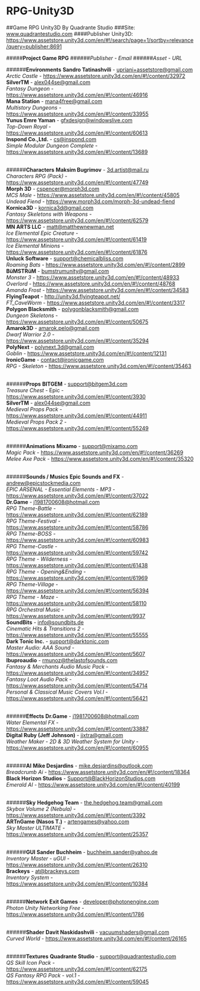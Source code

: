 # RPG-Unity3D
##Game RPG Unity3D By Quadrante Studio
###Site: www.quadrantestudio.com
####Publisher Unity3D: https://www.assetstore.unity3d.com/en/#!/search/page=1/sortby=relevance/query=publisher:8691

#####**Project Game RPG**
######*Publisher - Email*
######*Asset - URL*

######**Environments**
**Sandro Tatinashvili** - upriani+assetstore@gmail.com<br />
*Arctic Castle* - <https://www.assetstore.unity3d.com/en/#!/content/32972><br />
**SilverTM** - alex044se@gmail.com<br />
*Fantasy Dungeon* - https://www.assetstore.unity3d.com/en/#!/content/46916<br />
**Mana Station** - mana4free@gmail.com<br />
*Multistory Dungeons* - https://www.assetstore.unity3d.com/en/#!/content/33955<br />
**Yunus Emre Yaman** - gfxdesign@windowslive.com<br />
*Top-Down Royal* - https://www.assetstore.unity3d.com/en/#!/content/60613<br />
**Inspond Co.,Ltd.** - cs@inspond.com<br />
*Simple Modular Dungeon Complete* - https://www.assetstore.unity3d.com/en/#!/content/13689<br />
<br />

######**Characters**
**Maksim Bugrimov** - 3d.artist@mail.ru<br />
*Characters RPG (Pack)* - https://www.assetstore.unity3d.com/en/#!/content/47749<br />
**Morph 3D** - cspencer@morph3d.com<br />
*MCS Male* - https://www.assetstore.unity3d.com/en/#!/content/45805<br />
*Undead Fiend* - https://www.morph3d.com/morph-3d-undead-fiend<br />
**Kornica3D** - kornica3d@gmail.com<br />
*Fantasy Skeletons with Weapons* - https://www.assetstore.unity3d.com/en/#!/content/62579<br />
**MN ARTS LLC** - matt@matthewnewman.net<br />
*Ice Elemental Epic Creature* - https://www.assetstore.unity3d.com/en/#!/content/61419<br />
*Ice Elemental Minions* - https://www.assetstore.unity3d.com/en/#!/content/61876<br />
**Unluck Software** - support@chemicalbliss.com<br />
*Roaming Bats* - https://www.assetstore.unity3d.com/en/#!/content/2899<br />
**BüMSTRüM** - bumstrumunity@gmail.com<br />
*Monster 3* - https://www.assetstore.unity3d.com/en/#!/content/48933<br />
*Overlord* - https://www.assetstore.unity3d.com/en/#!/content/48768<br />
*Amanda Frost* - https://www.assetstore.unity3d.com/en/#!/content/34583<br />
**FlyingTeapot** - http://unity3d.flyingteapot.net/<br />
*FT_CaveWorm* - https://www.assetstore.unity3d.com/en/#!/content/3317<br />
**Polygon Blacksmith** - polygonblacksmith@gmail.com<br />
*Dungeon Skeletons* - https://www.assetstore.unity3d.com/en/#!/content/50675<br />
**Amarok3D** - amarok.pelo@gmail.com<br />
*Dwarf Warrior 2.0* - https://www.assetstore.unity3d.com/en/#!/content/35294<br />
**PolyNext** - polynext.3d@gmail.com<br />
*Goblin* - https://www.assetstore.unity3d.com/en/#!/content/12131<br />
**IronicGame** - contact@ironicgame.com<br />
*RPG - Skeleton* - https://www.assetstore.unity3d.com/en/#!/content/35463<br />
<br />

######**Props**
**BITGEM** - support@bitgem3d.com<br />
*Treasure Chest* - Epic - https://www.assetstore.unity3d.com/en/#!/content/3930<br />
**SilverTM** - alex044se@gmail.com<br />
*Medieval Props Pack* - https://www.assetstore.unity3d.com/en/#!/content/44911<br />
*Medieval Props Pack 2* - https://www.assetstore.unity3d.com/en/#!/content/55249<br />
<br />

######**Animations**
**Mixamo** - support@mixamo.com<br />
*Magic Pack* - https://www.assetstore.unity3d.com/en/#!/content/36269<br />
*Melee Axe Pack* - https://www.assetstore.unity3d.com/en/#!/content/35320<br />
<br />

######**Sounds / Musics**
**Epic Sounds and FX** - andrew@epicstockmedia.com<br />
*EPIC ARSENAL - Essential Elements - MP3* - https://www.assetstore.unity3d.com/en/#!/content/37022<br />
**Dr.Game** - j1981700608@hotmail.com<br />
*RPG Theme-Battle* - https://www.assetstore.unity3d.com/en/#!/content/62189<br />
*RPG Theme-Festival* - https://www.assetstore.unity3d.com/en/#!/content/58786<br />
*RPG Theme-BOSS* - https://www.assetstore.unity3d.com/en/#!/content/60983<br />
*RPG Theme-Castle* - https://www.assetstore.unity3d.com/en/#!/content/59742<br />
*RPG Theme - Wilderness* - https://www.assetstore.unity3d.com/en/#!/content/61438<br />
*RPG Theme - Opening&Ending* - https://www.assetstore.unity3d.com/en/#!/content/61969<br />
*RPG Theme-Village* - https://www.assetstore.unity3d.com/en/#!/content/56394<br />
*RPG Theme - Maze* - https://www.assetstore.unity3d.com/en/#!/content/58110<br />
*RPG Orchestral Music* - https://www.assetstore.unity3d.com/en/#!/content/9937<br />
**SoundBits** - info@soundbits.de<br />
*Cinematic Hits & Transitions 2* - https://www.assetstore.unity3d.com/en/#!/content/55555<br />
**Dark Tonic Inc.** - support@darktonic.com<br />
*Master Audio: AAA Sound* - https://www.assetstore.unity3d.com/en/#!/content/5607<br />
**Ibuproaudio** - rmunoz@thelastofsounds.com<br />
*Fantasy & Merchants Audio Music Pack* - https://www.assetstore.unity3d.com/en/#!/content/34957<br />
*Fantasy Loot Audio Pack* - https://www.assetstore.unity3d.com/en/#!/content/54714<br />
*Personal & Classical Music Covers Vol.I* - https://www.assetstore.unity3d.com/en/#!/content/56421<br />
<br />

######**Effects**
**Dr.Game** - j1981700608@hotmail.com<br />
*Water Elemental FX* - https://www.assetstore.unity3d.com/en/#!/content/33887<br />
**Digital Ruby (Jeff Johnson)** - jjxtra@gmail.com<br />
*Weather Maker - 2D & 3D Weather System for Unity* - https://www.assetstore.unity3d.com/en/#!/content/60955<br />
<br />

######**AI**
**Mike Desjardins** - mike.desjardins@outlook.com<br />
*Breadcrumb Ai* - https://www.assetstore.unity3d.com/en/#!/content/18364<br />
**Black Horizon Studios** - Support@BlackHorizonStudios.com<br />
*Emerald AI* - https://www.assetstore.unity3d.com/en/#!/content/40199<br />
<br />

######**Sky**
**Hedgehog Team** - the.hedgehog.team@gmail.com<br />
*Skybox Volume 2 (Nebula)* - https://www.assetstore.unity3d.com/en/#!/content/3392<br />
**ARTnGame (Nasos T.)** - artengames@yahoo.com<br />
*Sky Master ULTIMATE* - https://www.assetstore.unity3d.com/en/#!/content/25357<br />
<br />

######**GUI**
**Sander Buchheim** - buchheim.sander@yahoo.de<br />
*Inventory Master - uGUI* - https://www.assetstore.unity3d.com/en/#!/content/26310<br />
**Brackeys** - at@brackeys.com<br />
*Inventory System* - https://www.assetstore.unity3d.com/en/#!/content/10384<br />
<br />

######**Network**
**Exit Games** - developer@photonengine.com<br />
*Photon Unity Networking Free* - https://www.assetstore.unity3d.com/en/#!/content/1786<br />
<br />

######**Shader**
**Davit Naskidashvili** - vacuumshaders@gmail.com<br />
*Curved World* - https://www.assetstore.unity3d.com/en/#!/content/26165<br />
<br />

######**Textures**
**Quadrante Studio** - support@quadrantestudio.com<br />
*QS Skill Icon Pack* - https://www.assetstore.unity3d.com/en/#!/content/62175<br />
*QS Fantasy RPG Pack - vol.1* - https://www.assetstore.unity3d.com/en/#!/content/59045<br />
<br />
